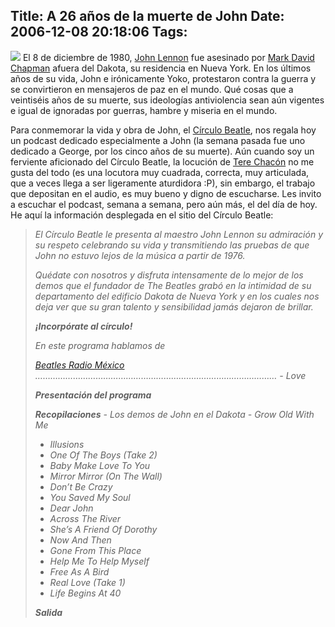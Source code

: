 Title: A 26 años de la muerte de John
Date: 2006-12-08 20:18:06
Tags: 
---
<p><img src="http://static.flickr.com/115/316929189_6ebc2ce637.jpg"/>
El 8 de diciembre de 1980, <a target="_blank" href="http://en.wikipedia.org/wiki/John_Lennon">John Lennon</a> fue asesinado por <a target="_blank" href="http://en.wikipedia.org/wiki/Mark_David_Chapman">Mark David Chapman</a> afuera del Dakota, su residencia en Nueva York. En los últimos años de su vida, John e irónicamente Yoko, protestaron contra la guerra y se convirtieron en mensajeros de paz en el mundo. Qué cosas que a veintiséis años de su muerte, sus ideologías antiviolencia sean aún vigentes e igual de ignoradas por guerras, hambre y miseria en el mundo.

Para conmemorar la vida y obra de John, el <a target="_blank" href="http://www.circulobeatle.com/">Círculo Beatle</a>, nos regala hoy un podcast dedicado especialmente a John (la semana pasada fue uno dedicado a George, por los cinco años de su muerte). Aún cuando soy un ferviente aficionado del Círculo Beatle, la locución de <a target="_blank" href="http://www.terechacon.com">Tere Chacón</a> no me gusta del todo (es una locutora muy cuadrada, correcta, muy articulada, que a veces llega a ser ligeramente aturdidora :P), sin embargo, el trabajo que depositan en el audio, es muy bueno y digno de escucharse.
Les invito a escuchar el podcast, semana a semana, pero aún más, el del día de hoy. He aquí la información desplegada en el sitio del Círculo Beatle:
</p>
<blockquote>
<em>El Círculo Beatle le presenta al maestro John Lennon su admiración y su respeto celebrando su vida y transmitiendo las pruebas de que John no estuvo lejos de la música a partir de 1976.</em>

<em>Quédate con nosotros y disfruta intensamente de lo mejor de los demos que el fundador de The Beatles grabó en la intimidad de su departamento del edificio Dakota de Nueva York y en los cuales nos deja ver que su gran talento y sensibilidad jamás dejaron de brillar.</em>

<em><strong>¡Incorpórate al círculo!</strong></em>

<em>En este programa hablamos de</em>

<em><a href="http://beatlesradiomexico.turincon.com/">Beatles Radio México</a>
&#8230;&#8230;&#8230;&#8230;&#8230;&#8230;&#8230;&#8230;&#8230;&#8230;&#8230;&#8230;&#8230;&#8230;&#8230;&#8230;&#8230;&#8230;&#8230;&#8230;&#8230;&#8230;&#8230;&#8230;&#8230;&#8230;&#8230;&#8230;&#8230;&#8230;&#8230;&#8230;
<em>- Love</em></em>

<em><strong>Presentación del programa</strong></em>

<em><strong>Recopilaciones</strong> - Los demos de John en el Dakota
<em>- Grow Old With Me
- Illusions
- One Of The Boys (Take 2)
- Baby Make Love To You
- Mirror Mirror (On The Wall)
- Don&#8217;t Be Crazy
- You Saved My Soul
- Dear John
- Across The River
- She&#8217;s A Friend Of Dorothy
- Now And Then
- Gone From This Place
- Help Me To Help Myself
- Free As A Bird
- Real Love (Take 1)
- Life Begins At 40</em></em>

<em><strong>Salida</strong></em>
</blockquote>
